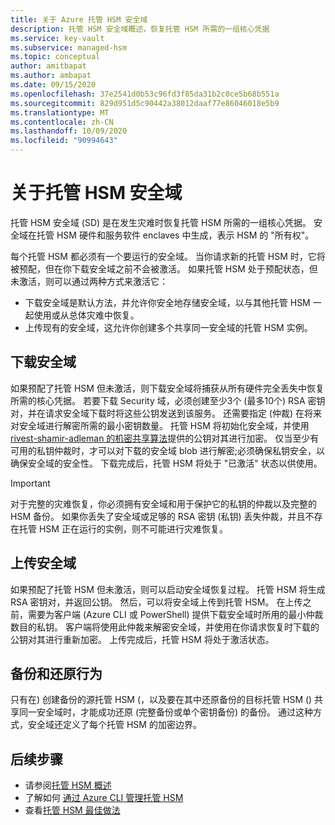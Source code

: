 ```yaml
---
title: 关于 Azure 托管 HSM 安全域
description: 托管 HSM 安全域概述，恢复托管 HSM 所需的一组核心凭据
ms.service: key-vault
ms.subservice: managed-hsm
ms.topic: conceptual
author: amitbapat
ms.author: ambapat
ms.date: 09/15/2020
ms.openlocfilehash: 37e2541d0b53c96fd3f85da31b2c0ce5b68b551a
ms.sourcegitcommit: 829d951d5c90442a38012daaf77e86046018e5b9
ms.translationtype: MT
ms.contentlocale: zh-CN
ms.lasthandoff: 10/09/2020
ms.locfileid: "90994643"
---
```

# <a name="about-the-managed-hsm-security-domain"></a>关于托管 HSM 安全域

托管 HSM 安全域 (SD) 是在发生灾难时恢复托管 HSM 所需的一组核心凭据。 安全域在托管 HSM 硬件和服务软件 enclaves 中生成，表示 HSM 的 "所有权"。

每个托管 HSM 都必须有一个要运行的安全域。 当你请求新的托管 HSM 时，它将被预配，但在你下载安全域之前不会被激活。 如果托管 HSM 处于预配状态，但未激活，则可以通过两种方式来激活它：
- 下载安全域是默认方法，并允许你安全地存储安全域，以与其他托管 HSM 一起使用或从总体灾难中恢复。
- 上传现有的安全域，这允许你创建多个共享同一安全域的托管 HSM 实例。

## <a name="download-your-security-domain"></a>下载安全域

如果预配了托管 HSM 但未激活，则下载安全域将捕获从所有硬件完全丢失中恢复所需的核心凭据。 若要下载 Security 域，必须创建至少3个 (最多10个) RSA 密钥对，并在请求安全域下载时将这些公钥发送到该服务。 还需要指定 (仲裁) 在将来对安全域进行解密所需的最小密钥数量。 托管 HSM 将初始化安全域，并使用 [rivest-shamir-adleman 的机密共享算法](https://dl.acm.org/doi/10.1145/359168.359176)提供的公钥对其进行加密。 仅当至少有可用的私钥仲裁时，才可以对下载的安全域 blob 进行解密;必须确保私钥安全，以确保安全域的安全性。 下载完成后，托管 HSM 将处于 "已激活" 状态以供使用。  

> [!IMPORTANT]
> 对于完整的灾难恢复，你必须拥有安全域和用于保护它的私钥的仲裁以及完整的 HSM 备份。 如果你丢失了安全域或足够的 RSA 密钥 (私钥) 丢失仲裁，并且不存在托管 HSM 正在运行的实例，则不可能进行灾难恢复。

## <a name="upload-a-security-domain"></a>上传安全域

如果预配了托管 HSM 但未激活，则可以启动安全域恢复过程。 托管 HSM 将生成 RSA 密钥对，并返回公钥。 然后，可以将安全域上传到托管 HSM。 在上传之前，需要为客户端 (Azure CLI 或 PowerShell) 提供下载安全域时所用的最小仲裁数目的私钥。 客户端将使用此仲裁来解密安全域，并使用在你请求恢复时下载的公钥对其进行重新加密。 上传完成后，托管 HSM 将处于激活状态。

## <a name="backup-and-restore-behavior"></a>备份和还原行为

只有在) 创建备份的源托管 HSM (，以及要在其中还原备份的目标托管 HSM () 共享同一安全域时，才能成功还原 (完整备份或单个密钥备份) 的备份。 通过这种方式，安全域还定义了每个托管 HSM 的加密边界。

## <a name="next-steps"></a>后续步骤

- 请参阅[托管 HSM 概述](overview.md)
- 了解如何 [通过 Azure CLI 管理托管 HSM](key-management.md)
- 查看[托管 HSM 最佳做法](best-practices.md)
